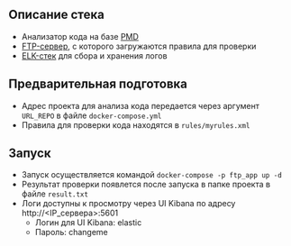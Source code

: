 ## Описание стека
* Анализатор кода на базе [PMD](https://pmd.github.io/)
* [FTP-сервер](https://github.com/stilliard/docker-pure-ftpd), с которого загружаются правила для проверки 
* [ELK-стек](https://github.com/deviantony/docker-elk) для сбора и хранения логов

## Предварительная подготовка
* Адрес проекта для анализа кода передается через аргумент  `URL_REPO` в файле `docker-compose.yml`
* Правила для проверки кода находятся в `rules/myrules.xml`

## Запуск
* Запуск осуществляется командой `docker-compose -p ftp_app up -d`
* Результат проверки появлется после запуска в папке проекта в файле `result.txt`
* Логи доступны к просмотру через UI Kibana по адресу http://<IP_сервера>:5601
  * Логин для UI Kibana: elastic
  * Пароль: changeme
